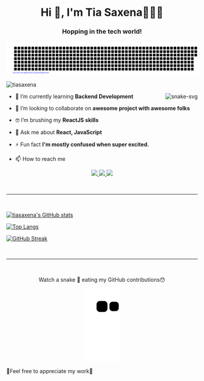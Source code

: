<h1 align="center">Hi 👋, I'm Tia Saxena👩🏽‍💻</h1>
<h3 align="center">Hopping in the tech world!</h3>

![gitartwork](gitartwork.svg)
<br>

<p align="left"> <img src="https://komarev.com/ghpvc/?username=tiasaxena&label=Profile%20views&color=0e75b6&style=flat" alt="tiasaxena" /> </p>

<img align = "right" src="https://media4.giphy.com/media/L1R1tvI9svkIWwpVYr/giphy.gif?cid=ecf05e47k5e3xmpd6m4dvu906z3mvoo6ovh3o6muqeyus7lm&rid=giphy.gif&ct=g" alt = "snake-svg"/>

- 🌱 I’m currently learning **Backend Development**

- 👯 I’m looking to collaborate on **awesome project with awesome folks**

- 🤓 I’m brushing my **ReactJS skills**

- 💬 Ask me about **React, JavaScript**

- ⚡ Fun fact **I'm mostly confused when super excited.**

- 📫 How to reach me

<p align="center" dir="auto">
    
  <a href="mailto:tia.saxena041202@gmail.com" rel="nofollow">
    <img
      src="https://img.shields.io/badge/Gmail-D14836?style=for-the-badge&logo=gmail&logoColor=white"
    />
  </a>
  
  <a href="https://twitter.com/thesaxenatia" rel="nofollow">
    <img
      src="https://img.shields.io/badge/Twitter-1DA1F2?style=for-the-badge&logo=twitter&logoColor=white"
    />
  </a>
  <a href="https://www.linkedin.com/in/tia-saxena-b97052215/" rel="nofollow">
    <img
      src="https://img.shields.io/badge/LinkedIn-0077B5?style=for-the-badge&logo=linkedin&logoColor=white"
    />
  </a>
</p>
<br/>
<hr/>
<br/>

[![tiasaxena's GitHub stats](https://github-readme-stats.vercel.app/api?username=tiasaxena&theme=radical&show)](https://github.com/tiasaxena/github-readme-stats)

[![Top Langs](https://github-readme-stats.vercel.app/api/top-langs/?username=tiasaxena&theme=omni&show)](https://github.com/tiasaxena/github-readme-stats)

[![GitHub Streak](https://github-readme-streak-stats.herokuapp.com?user=tiasaxena&theme=radical)](https://git.io/streak-stats)

<br/>
<hr/>
<br/>

<div  align = "center">
  <p>Watch a snake 🐍 eating my GitHub contributions😯</p>
  <img src="https://github.com/tiasaxena/tiasaxena/blob/output/github-contribution-grid-snake.svg" alt = "snake-svg"/>
</div>

<h align="center"> 🤩Feel free to appreciate my work🤩 </h>
